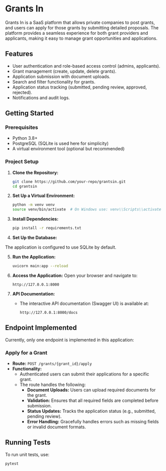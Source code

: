 # Grants In

Grants In is a SaaS platform that allows private companies to post grants, and users can apply for those grants by submitting detailed proposals. The platform provides a seamless experience for both grant providers and applicants, making it easy to manage grant opportunities and applications.

## Features

- User authentication and role-based access control (admins, applicants).
- Grant management (create, update, delete grants).
- Application submission with document uploads.
- Search and filter functionality for grants.
- Application status tracking (submitted, pending review, approved, rejected).
- Notifications and audit logs.

## Getting Started

### Prerequisites

- Python 3.8+
- PostgreSQL (SQLite is used here for simplicity)
- A virtual environment tool (optional but recommended)


### Project Setup

1. **Clone the Repository:**
    ```bash
    git clone https://github.com/your-repo/grantsin.git
    cd grantsin
    ```

2. **Set Up a Virtual Environment:**
    ```bash
    python -m venv venv
    source venv/bin/activate  # On Windows use: venv\\Scripts\\activate
    ```

3. **Install Dependencies:**
    ```bash
    pip install -r requirements.txt
    ```

4. **Set Up the Database:**

The application is configured to use SQLite by default.

5. **Run the Application:**
    ```bash
    uvicorn main:app --reload
    ```

6. **Access the Application:**
    Open your browser and navigate to:
    ```
    http://127.0.0.1:8000
    ```

7. **API Documentation:**
    - The interactive API documentation (Swagger UI) is available at:
      ```
      http://127.0.0.1:8000/docs
      ```

## Endpoint Implemented

Currently, only one endpoint is implemented in this application:

### Apply for a Grant

- **Route:** `POST /grants/{grant_id}/apply`
- **Functionality:**
  - Authenticated users can submit their applications for a specific grant.
  - The route handles the following:
    - **Document Uploads:** Users can upload required documents for the grant.
    - **Validation:** Ensures that all required fields are completed before submission.
    - **Status Updates:** Tracks the application status (e.g., submitted, pending review).
    - **Error Handling:** Gracefully handles errors such as missing fields or invalid document formats.

## Running Tests

To run unit tests, use:
```bash
pytest